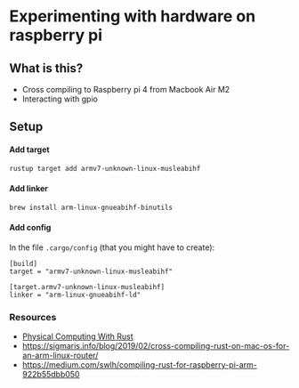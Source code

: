 # Experimenting with hardware on raspberry pi

## What is this?
* Cross compiling to Raspberry pi 4 from Macbook Air M2
* Interacting with gpio

## Setup

#### Add target 
```sh
rustup target add armv7-unknown-linux-musleabihf
```

#### Add linker 
```sh
brew install arm-linux-gnueabihf-binutils
```

#### Add config
In the file `.cargo/config` (that you might have to create):
```
[build]
target = "armv7-unknown-linux-musleabihf"

[target.armv7-unknown-linux-musleabihf]
linker = "arm-linux-gnueabihf-ld"
```

### Resources

* [Physical Computing With Rust](https://rahul-thakoor.github.io/physical-computing-rust/step_0.html)
* https://sigmaris.info/blog/2019/02/cross-compiling-rust-on-mac-os-for-an-arm-linux-router/
* https://medium.com/swlh/compiling-rust-for-raspberry-pi-arm-922b55dbb050



